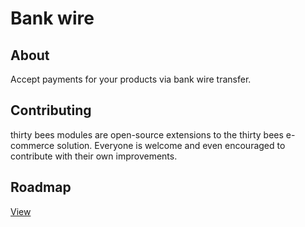 # Bank wire

## About

Accept payments for your products via bank wire transfer.

## Contributing

thirty bees modules are open-source extensions to the thirty bees e-commerce solution. Everyone is welcome and even encouraged to contribute with their own improvements.

## Roadmap

[View](https://github.com/thirtybees/bankwire/blob/master/Roadmap.md)
